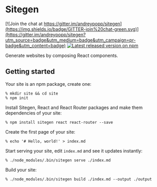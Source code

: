 Sitegen
=======

[![Join the chat at https://gitter.im/andreypopp/sitegen](https://img.shields.io/badge/GITTER-join%20chat-green.svg)](https://gitter.im/andreypopp/sitegen?utm_source=badge&utm_medium=badge&utm_campaign=pr-badge&utm_content=badge) [![Latest released version on npm](https://img.shields.io/npm/v/sitegen.svg)](https://www.npmjs.com/package/sitegen)

Generate websites by composing React components.

Getting started
---------------

Your site is an npm package, create one:

    % mkdir site && cd site
    % npm init

Install Sitegen, React and React Router packages and make them dependencies of
your site:

    % npm install sitegen react react-router --save

Create the first page of your site:

    % echo '# Hello, world!' > index.md

Start serving your site, edit `index.md` and see it updates instantly:

    % ./node_modules/.bin/sitegen serve ./index.md

Build your site:

    % ./node_modules/.bin/sitegen build ./index.md --output ./output
